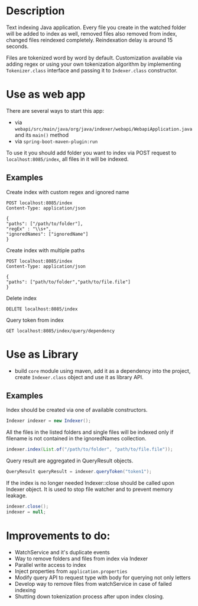 # Description

Text indexing Java application. Every file you create in the watched 
folder will be added to index as well, removed files also removed from index, changed files 
reindexed completely. Reindexation delay is around 15 seconds.

Files are tokenized word by word by default. Customization available 
via adding regex or using your own tokenization algorithm by implementing
`Tokenizer.class` interface and passing it to `Indexer.class` constructor.  

# Use as web app 

There are several ways to start this app:

- via `webapi/src/main/java/org/java/indexer/webapi/WebapiApplication.java` and its `main()` method
- via `spring-boot-maven-plugin:run`

To use it you should add folder you want to index via POST request
to `localhost:8085/index`, all files in it will be indexed.

## Examples
Create index with custom regex and ignored name
```http
POST localhost:8085/index
Content-Type: application/json

{
"paths": ["/path/to/folder"],
"regEx" : "\\s+",
"ignoredNames": ["ignoredName"]
}
```

Create index with multiple paths
```http
POST localhost:8085/index
Content-Type: application/json

{
"paths": ["path/to/folder","path/to/file.file"]
}
```

Delete index
```http
DELETE localhost:8085/index
```
Query token from index
```http
GET localhost:8085/index/query/dependency
```

# Use as Library

- build `core` module using maven, add it as a dependency into the project, create `Indexer.class` 
object and use it as library API. 

## Examples

Index should be created via one of available constructors.
```java 
Indexer indexer = new Indexer();
```

All the files in the listed folders and single files will be indexed only if filename is not contained in the ignoredNames collection.
```java 
indexer.index(List.of("/path/to/folder", "path/to/file.file"));
```

Query result are aggregated in QueryResult objects.
```java 
QueryResult queryResult = indexer.queryToken("token1");
```

If the index is no longer needed Indexer::close should be called upon Indexer object. It is used to stop file watcher and to prevent memory leakage.
```java 
indexer.close();
indexer = null;
```

# Improvements to do:

- WatchService and it's duplicate events
- Way to remove folders and files from index via Indexer
- Parallel write access to index
- Inject properties from `application.properties`
- Modify query API to request type with body for querying not only letters  
- Develop way to remove files from watchService in case of failed indexing
- Shutting down tokenization process after upon index closing.